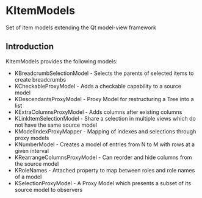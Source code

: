 # KItemModels

Set of item models extending the Qt model-view framework

## Introduction

KItemModels provides the following models:

* KBreadcrumbSelectionModel - Selects the parents of selected items to create
  breadcrumbs
* KCheckableProxyModel - Adds a checkable capability to a source model
* KDescendantsProxyModel - Proxy Model for restructuring a Tree into a list
* KExtraColumnsProxyModel - Adds columns after existing columns
* KLinkItemSelectionModel - Share a selection in multiple views which do not
  have the same source model
* KModelIndexProxyMapper - Mapping of indexes and selections through proxy
  models
* KNumberModel - Creates a model of entries from N to M with rows at a given interval
* KRearrangeColumnsProxyModel - Can reorder and hide columns from the source model
* KRoleNames - Attached property to map between roles and role names of a model
* KSelectionProxyModel - A Proxy Model which presents a subset of its source
  model to observers
